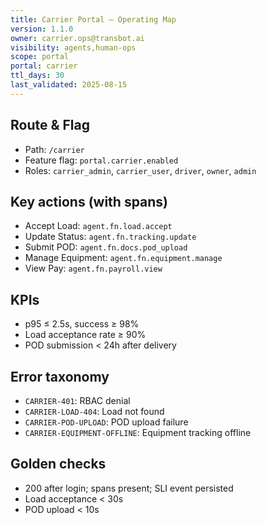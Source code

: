 ```yaml
---
title: Carrier Portal — Operating Map
version: 1.1.0
owner: carrier.ops@transbot.ai
visibility: agents,human-ops
scope: portal
portal: carrier
ttl_days: 30
last_validated: 2025-08-15
---
```


## Route & Flag

- Path: `/carrier`
- Feature flag: `portal.carrier.enabled`
- Roles: `carrier_admin`, `carrier_user`, `driver`, `owner`, `admin`

## Key actions (with spans)

- Accept Load: `agent.fn.load.accept`
- Update Status: `agent.fn.tracking.update`
- Submit POD: `agent.fn.docs.pod_upload`
- Manage Equipment: `agent.fn.equipment.manage`
- View Pay: `agent.fn.payroll.view`

## KPIs

- p95 ≤ 2.5s, success ≥ 98%
- Load acceptance rate ≥ 90%
- POD submission < 24h after delivery

## Error taxonomy

- `CARRIER-401`: RBAC denial
- `CARRIER-LOAD-404`: Load not found
- `CARRIER-POD-UPLOAD`: POD upload failure
- `CARRIER-EQUIPMENT-OFFLINE`: Equipment tracking offline

## Golden checks

- 200 after login; spans present; SLI event persisted
- Load acceptance < 30s
- POD upload < 10s
